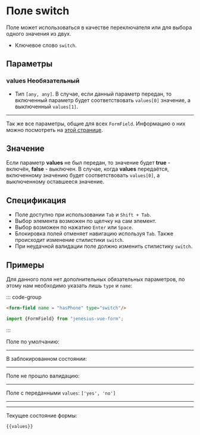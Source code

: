 <script setup>
import {FormField, Form, useFormValues} from '../../src';

const form = new Form();
const values = useFormValues(form)

</script>

# Поле switch

Поле может использоваться в качестве переключателя или для выбора одного значения
из двух.

- Ключевое слово `switch`.

## Параметры

### values <Badge type = "info">Необязательный</Badge>

- Тип `[any, any]`.
  В случае, если данный параметр передан, то включенный параметр будет соответствовать `values[0]`
  значение, а выключенный `values[1]`.
____ 

Так же все параметры, общие для всех `FormField`. Информацию о них можно посмотреть на [этой странице](./form-field.md#params).

## Значение

Если параметр **values** не был передан, то значение будет **true** - включён, **false** - выключен.
В случае, когда **values** передаётся, включенному значению будет соответствовать `values[0]`,
а выключенному оставшееся значение.

## Спецификация

- Поле доступно при использовании `Tab` и `Shift + Tab`.
- Выбор элемента возможен по щелчку на сам элемент.
- Выбор возможен по нажатию `Enter` или `Space`.
- Блокировка полей отменяет навигацию используя `Tab`.
  Также происходит изменение стилистики `switch`.
- При неудачной валидации поле должно изменить стилистику `switch`.

## Примеры

Для данного поля нет дополнительных обязательных параметров, по этому нам необходимо
указать лишь `type` и `name`:

::: code-group

```html
<form-field name = "hasPhone" type="switch"/>
```

```ts
import {FormField} from "jenesius-vue-form";

```

:::

Поле по умолчанию:
<FormField  type = "switch" name = "isAdmin" label = "Это администратор" />

____

В заблокированном состоянии:
<FormField disabled type = "switch" name = "isAdmin" label = "Заблокированное" />

____

Поле не прошло валидацию:
<FormField :errors = "['Seleact this fields']" type = "switch" name = "isAdmin" label = "С ошибкой" />

____

Поле с переданными `values`: ```['yes', 'no']```
<FormField :values = "['yes', 'no']" type = "switch" name = "useMask" label = "С переданными values" />
_____




----
Текущее состояние формы:
```ts-vue
{{values}}
```